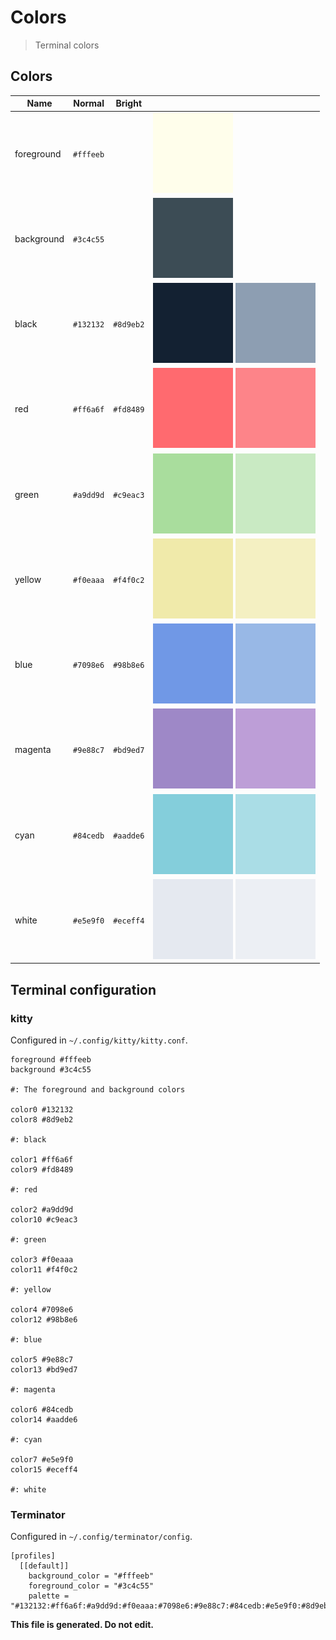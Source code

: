 # Colors

> Terminal colors

## Colors

| Name | Normal | Bright |   |
| ---- | ------ | ------ | - |
| foreground | `#fffeeb` | | ![foreground-normal](svg/foreground.normal.svg) |
| background | `#3c4c55` | | ![background-normal](svg/background.normal.svg) |
| black | `#132132` | `#8d9eb2` | ![black-normal](svg/black.normal.svg) ![black-bright](svg/black.bright.svg) |
| red | `#ff6a6f` | `#fd8489` | ![red-normal](svg/red.normal.svg) ![red-bright](svg/red.bright.svg) |
| green | `#a9dd9d` | `#c9eac3` | ![green-normal](svg/green.normal.svg) ![green-bright](svg/green.bright.svg) |
| yellow | `#f0eaaa` | `#f4f0c2` | ![yellow-normal](svg/yellow.normal.svg) ![yellow-bright](svg/yellow.bright.svg) |
| blue | `#7098e6` | `#98b8e6` | ![blue-normal](svg/blue.normal.svg) ![blue-bright](svg/blue.bright.svg) |
| magenta | `#9e88c7` | `#bd9ed7` | ![magenta-normal](svg/magenta.normal.svg) ![magenta-bright](svg/magenta.bright.svg) |
| cyan | `#84cedb` | `#aadde6` | ![cyan-normal](svg/cyan.normal.svg) ![cyan-bright](svg/cyan.bright.svg) |
| white | `#e5e9f0` | `#eceff4` | ![white-normal](svg/white.normal.svg) ![white-bright](svg/white.bright.svg) |


## Terminal configuration

### kitty

Configured in `~/.config/kitty/kitty.conf`.

```
foreground #fffeeb
background #3c4c55

#: The foreground and background colors

color0 #132132
color8 #8d9eb2

#: black

color1 #ff6a6f
color9 #fd8489

#: red

color2 #a9dd9d
color10 #c9eac3

#: green

color3 #f0eaaa
color11 #f4f0c2

#: yellow

color4 #7098e6
color12 #98b8e6

#: blue

color5 #9e88c7
color13 #bd9ed7

#: magenta

color6 #84cedb
color14 #aadde6

#: cyan

color7 #e5e9f0
color15 #eceff4

#: white

```

### Terminator

Configured in `~/.config/terminator/config`.

```
[profiles]
  [[default]]
    background_color = "#fffeeb"
    foreground_color = "#3c4c55"
    palette = "#132132:#ff6a6f:#a9dd9d:#f0eaaa:#7098e6:#9e88c7:#84cedb:#e5e9f0:#8d9eb2:#fd8489:#c9eac3:#f4f0c2:#98b8e6:#bd9ed7:#aadde6:#eceff4"
```

**This file is generated. Do not edit.**
